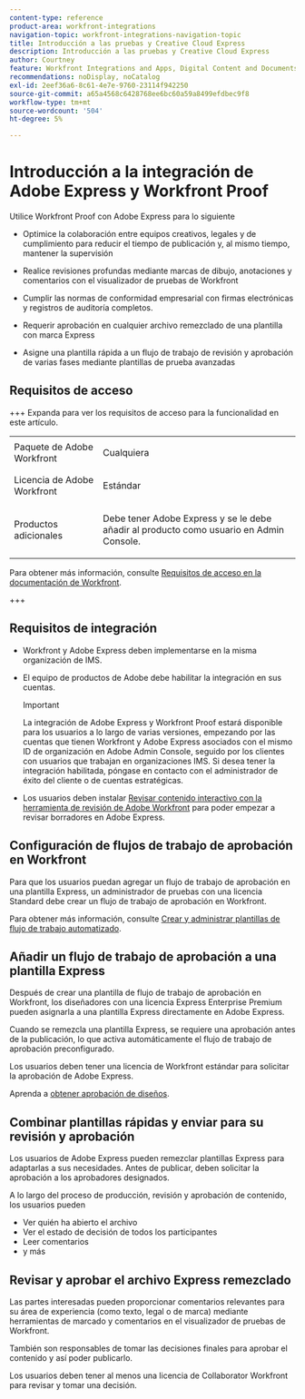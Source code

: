 ```yaml
---
content-type: reference
product-area: workfront-integrations
navigation-topic: workfront-integrations-navigation-topic
title: Introducción a las pruebas y Creative Cloud Express
description: Introducción a las pruebas y Creative Cloud Express
author: Courtney
feature: Workfront Integrations and Apps, Digital Content and Documents
recommendations: noDisplay, noCatalog
exl-id: 2eef36a6-8c61-4e7e-9760-23114f942250
source-git-commit: a65a4568c6428768ee6bc60a59a8499efdbec9f8
workflow-type: tm+mt
source-wordcount: '504'
ht-degree: 5%

---
```


# Introducción a la integración de Adobe Express y Workfront Proof

Utilice Workfront Proof con Adobe Express para lo siguiente

* Optimice la colaboración entre equipos creativos, legales y de cumplimiento para reducir el tiempo de publicación y, al mismo tiempo, mantener la supervisión

* Realice revisiones profundas mediante marcas de dibujo, anotaciones y comentarios con el visualizador de pruebas de Workfront

* Cumplir las normas de conformidad empresarial con firmas electrónicas y registros de auditoría completos.


* Requerir aprobación en cualquier archivo remezclado de una plantilla con marca Express

* Asigne una plantilla rápida a un flujo de trabajo de revisión y aprobación de varias fases mediante plantillas de prueba avanzadas

## Requisitos de acceso

+++ Expanda para ver los requisitos de acceso para la funcionalidad en este artículo.

<table style="table-layout:auto"> 
 <col> 
 <col> 
 <tbody> 
 <tr> 
   <td role="rowheader">Paquete de Adobe Workfront</td> 
   <td> 
   <p>Cualquiera</p> 
   </td> 
  </tr> 
  <tr> 
   <td role="rowheader">Licencia de Adobe Workfront</td> 
   <td> 
   <p>Estándar </p> 
  </td> 
  </tr> 
  <tr> 
   <td role="rowheader">Productos adicionales</td> 
   <td> 
   <p> Debe tener Adobe Express y se le debe añadir al producto como usuario en Admin Console. </p> </td> 
  </tr>
 </tbody> 
</table>

Para obtener más información, consulte [Requisitos de acceso en la documentación de Workfront](/help/quicksilver/administration-and-setup/add-users/access-levels-and-object-permissions/access-level-requirements-in-documentation.md).

+++

## Requisitos de integración

* Workfront y Adobe Express deben implementarse en la misma organización de IMS.

* El equipo de productos de Adobe debe habilitar la integración en sus cuentas.

  >[!IMPORTANT]
  >
  >La integración de Adobe Express y Workfront Proof estará disponible para los usuarios a lo largo de varias versiones, empezando por las cuentas que tienen Workfront y Adobe Express asociados con el mismo ID de organización en Adobe Admin Console, seguido por los clientes con usuarios que trabajan en organizaciones IMS. Si desea tener la integración habilitada, póngase en contacto con el administrador de éxito del cliente o de cuentas estratégicas.

* Los usuarios deben instalar [Revisar contenido interactivo con la herramienta de revisión de Adobe Workfront](/help/quicksilver/review-and-approve-work/proofing/reviewing-proofs-within-workfront/review-a-proof/review-proof-in-web-viewer-extension.md) para poder empezar a revisar borradores en Adobe Express.


## Configuración de flujos de trabajo de aprobación en Workfront

Para que los usuarios puedan agregar un flujo de trabajo de aprobación en una plantilla Express, un administrador de pruebas con una licencia Standard debe crear un flujo de trabajo de aprobación en Workfront.

Para obtener más información, consulte [Crear y administrar plantillas de flujo de trabajo automatizado](/help/quicksilver/administration-and-setup/manage-workfront/configure-proofing/create-manage-automated-workflow-templates.md).

## Añadir un flujo de trabajo de aprobación a una plantilla Express

Después de crear una plantilla de flujo de trabajo de aprobación en Workfront, los diseñadores con una licencia Express Enterprise Premium pueden asignarla a una plantilla Express directamente en Adobe Express.

Cuando se remezcla una plantilla Express, se requiere una aprobación antes de la publicación, lo que activa automáticamente el flujo de trabajo de aprobación preconfigurado.

Los usuarios deben tener una licencia de Workfront estándar para solicitar la aprobación de Adobe Express.

Aprenda a [obtener aprobación de diseños](https://helpx.adobe.com/express/web/share-and-publish/share-and-collaborate/request-approval.html).


## Combinar plantillas rápidas y enviar para su revisión y aprobación

Los usuarios de Adobe Express pueden remezclar plantillas Express para adaptarlas a sus necesidades. Antes de publicar, deben solicitar la aprobación a los aprobadores designados.

A lo largo del proceso de producción, revisión y aprobación de contenido, los usuarios pueden

* Ver quién ha abierto el archivo
* Ver el estado de decisión de todos los participantes
* Leer comentarios
* y más

<!--Learn how to get approval on designs.   
need link to help article-->

## Revisar y aprobar el archivo Express remezclado

Las partes interesadas pueden proporcionar comentarios relevantes para su área de experiencia (como texto, legal o de marca) mediante herramientas de marcado y comentarios en el visualizador de pruebas de Workfront.

También son responsables de tomar las decisiones finales para aprobar el contenido y así poder publicarlo.

Los usuarios deben tener al menos una licencia de Collaborator Workfront para revisar y tomar una decisión.
